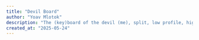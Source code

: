 ```yaml
---
title: "Devil Board"
author: "Yoav Mlotok"
description: "The (key)board of the devil (me), split, low profile, high performance!"
created_at: "2025-05-24"
---
```

